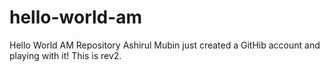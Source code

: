 # hello-world-am
Hello World AM Repository
Ashirul Mubin just created a GitHib account and playing with it!
This is rev2.
